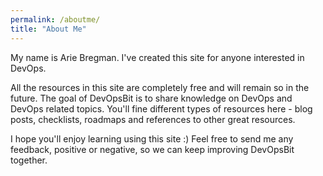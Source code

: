 ```yaml
---
permalink: /aboutme/
title: "About Me"
---
```


My name is Arie Bregman. I've created this site for anyone interested in DevOps.

All the resources in this site are completely free and will remain so in the future. The goal of DevOpsBit is to share knowledge on DevOps and DevOps related topics. You'll fine different types of resources here - blog posts, checklists, roadmaps and references to other great resources.

I hope you'll enjoy learning using this site :)
Feel free to send me any feedback, positive or negative, so we can keep improving DevOpsBit together.
